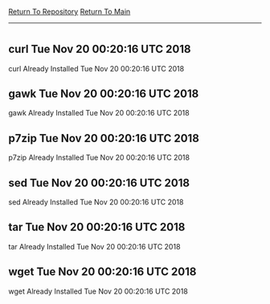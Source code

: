 [Return To Repository](https://github.com/deathbybandaid/piholeparser/)
[Return To Main](https://github.com/deathbybandaid/piholeparser/blob/master/RecentRunLogs/Mainlog.md)
____________________________________
# 
## curl Tue Nov 20 00:20:16 UTC 2018
curl Already Installed Tue Nov 20 00:20:16 UTC 2018
## gawk Tue Nov 20 00:20:16 UTC 2018
gawk Already Installed Tue Nov 20 00:20:16 UTC 2018
## p7zip Tue Nov 20 00:20:16 UTC 2018
p7zip Already Installed Tue Nov 20 00:20:16 UTC 2018
## sed Tue Nov 20 00:20:16 UTC 2018
sed Already Installed Tue Nov 20 00:20:16 UTC 2018
## tar Tue Nov 20 00:20:16 UTC 2018
tar Already Installed Tue Nov 20 00:20:16 UTC 2018
## wget Tue Nov 20 00:20:16 UTC 2018
wget Already Installed Tue Nov 20 00:20:16 UTC 2018
